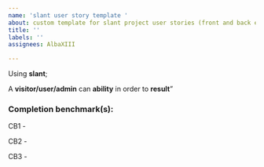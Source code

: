 ```yaml
---
name: 'slant user story template '
about: custom template for slant project user stories (front and back end)
title: ''
labels: ''
assignees: AlbaXIII

---
```


Using **slant**;

 A **visitor/user/admin** can **ability** in order to **result**”

### Completion benchmark(s):

CB1 - 

CB2 - 

CB3 -
